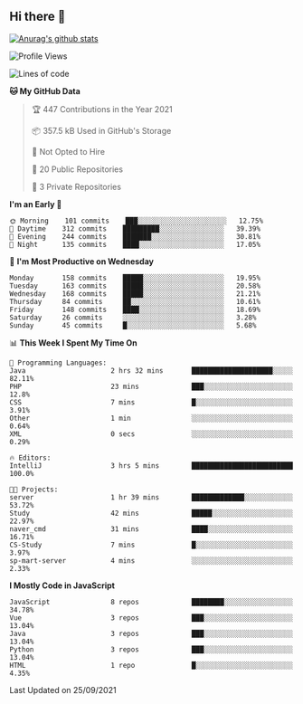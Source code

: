 ## Hi there 👋

[![Anurag's github stats](https://github-readme-stats.vercel.app/api?username=Songwonseok)](https://github.com/anuraghazra/github-readme-stats)



<!--START_SECTION:waka-->
![Profile Views](http://img.shields.io/badge/Profile%20Views-0-blue)

![Lines of code](https://img.shields.io/badge/From%20Hello%20World%20I%27ve%20Written-2.9%20million%20lines%20of%20code-blue)

**🐱 My GitHub Data** 

> 🏆 447 Contributions in the Year 2021
 > 
> 📦 357.5 kB Used in GitHub's Storage 
 > 
> 🚫 Not Opted to Hire
 > 
> 📜 20 Public Repositories 
 > 
> 🔑 3 Private Repositories  
 > 
**I'm an Early 🐤** 

```text
🌞 Morning    101 commits    ███░░░░░░░░░░░░░░░░░░░░░░   12.75% 
🌆 Daytime    312 commits    █████████░░░░░░░░░░░░░░░░   39.39% 
🌃 Evening    244 commits    ███████░░░░░░░░░░░░░░░░░░   30.81% 
🌙 Night      135 commits    ████░░░░░░░░░░░░░░░░░░░░░   17.05%

```
📅 **I'm Most Productive on Wednesday** 

```text
Monday       158 commits    █████░░░░░░░░░░░░░░░░░░░░   19.95% 
Tuesday      163 commits    █████░░░░░░░░░░░░░░░░░░░░   20.58% 
Wednesday    168 commits    █████░░░░░░░░░░░░░░░░░░░░   21.21% 
Thursday     84 commits     ██░░░░░░░░░░░░░░░░░░░░░░░   10.61% 
Friday       148 commits    ████░░░░░░░░░░░░░░░░░░░░░   18.69% 
Saturday     26 commits     ░░░░░░░░░░░░░░░░░░░░░░░░░   3.28% 
Sunday       45 commits     █░░░░░░░░░░░░░░░░░░░░░░░░   5.68%

```


📊 **This Week I Spent My Time On** 

```text
💬 Programming Languages: 
Java                     2 hrs 32 mins       ████████████████████░░░░░   82.11% 
PHP                      23 mins             ███░░░░░░░░░░░░░░░░░░░░░░   12.8% 
CSS                      7 mins              █░░░░░░░░░░░░░░░░░░░░░░░░   3.91% 
Other                    1 min               ░░░░░░░░░░░░░░░░░░░░░░░░░   0.64% 
XML                      0 secs              ░░░░░░░░░░░░░░░░░░░░░░░░░   0.29%

🔥 Editors: 
IntelliJ                 3 hrs 5 mins        █████████████████████████   100.0%

🐱‍💻 Projects: 
server                   1 hr 39 mins        █████████████░░░░░░░░░░░░   53.72% 
Study                    42 mins             █████░░░░░░░░░░░░░░░░░░░░   22.97% 
naver_cmd                31 mins             ████░░░░░░░░░░░░░░░░░░░░░   16.71% 
CS-Study                 7 mins              █░░░░░░░░░░░░░░░░░░░░░░░░   3.97% 
sp-mart-server           4 mins              ░░░░░░░░░░░░░░░░░░░░░░░░░   2.33%

```

**I Mostly Code in JavaScript** 

```text
JavaScript               8 repos             ████████░░░░░░░░░░░░░░░░░   34.78% 
Vue                      3 repos             ███░░░░░░░░░░░░░░░░░░░░░░   13.04% 
Java                     3 repos             ███░░░░░░░░░░░░░░░░░░░░░░   13.04% 
Python                   3 repos             ███░░░░░░░░░░░░░░░░░░░░░░   13.04% 
HTML                     1 repo              █░░░░░░░░░░░░░░░░░░░░░░░░   4.35%

```



 Last Updated on 25/09/2021
<!--END_SECTION:waka-->
